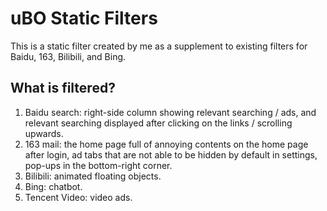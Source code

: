 # uBO Static Filters

This is a static filter created by me as a supplement to existing filters for Baidu, 163, Bilibili, and Bing.

## What is filtered?

1. Baidu search: right-side column showing relevant searching / ads, and relevant searching displayed after clicking on the links / scrolling upwards.
2. 163 mail: the home page full of annoying contents on the home page after login, ad tabs that are not able to be hidden by default in settings, pop-ups in the bottom-right corner.
3. Bilibili: animated floating objects.
4. Bing: chatbot.
5. Tencent Video: video ads.
